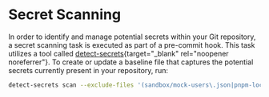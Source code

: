# Secret Scanning

In order to identify and manage potential secrets within your Git repository, a secret scanning task is executed as part of a pre-commit hook. This task utilizes a tool called [detect-secrets](https://github.com/Yelp/detect-secrets){target="\_blank" rel="noopener noreferrer"}.
To create or update a baseline file that captures the potential secrets currently present in your repository, run:

```sh
detect-secrets scan --exclude-files '(sandbox/mock-users\.json|pnpm-lock\.yaml|.*/pnpm-lock\.yaml)$' > .secrets.baseline
```
